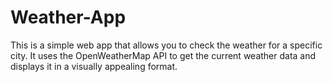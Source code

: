 # Weather-App
This is a simple web app that allows you to check the weather for a specific city. It uses the OpenWeatherMap API to get the current weather data and displays it in a visually appealing format.
